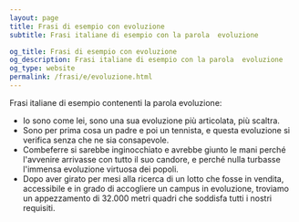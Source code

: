 ```yaml
---
layout: page
title: Frasi di esempio con evoluzione 
subtitle: Frasi italiane di esempio con la parola  evoluzione

og_title: Frasi di esempio con evoluzione 
og_description: Frasi italiane di esempio con la parola  evoluzione
og_type: website
permalink: /frasi/e/evoluzione.html
---
```


Frasi italiane di esempio contenenti la parola evoluzione:


- Io sono come lei, sono una sua evoluzione più articolata, più scaltra.
- Sono per prima cosa un padre e poi un tennista, e questa evoluzione si verifica senza che ne sia consapevole.
- Combeferre si sarebbe inginocchiato e avrebbe giunto le mani perché l'avvenire arrivasse con tutto il suo candore, e perché nulla turbasse l'immensa evoluzione virtuosa dei popoli.
- Dopo aver girato per mesi alla ricerca di un lotto che fosse in vendita, accessibile e in grado di accogliere un campus in evoluzione, troviamo un appezzamento di 32.000 metri quadri che soddisfa tutti i nostri requisiti.
